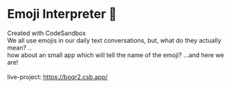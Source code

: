 # Emoji Interpreter 🥴
Created with CodeSandbox <br />
We all use emojis in our daily text conversations, but, what do they actually mean? ..<br />
how about an small app which will tell the name of the emoji?
...and here we are!<br /><br />
live-project: https://boqr2.csb.app/
